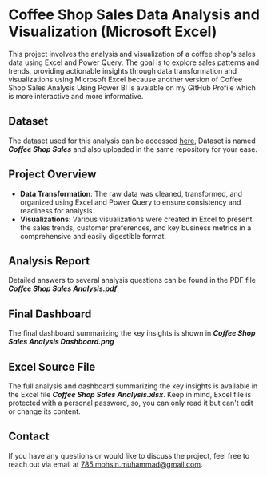 # Coffee Shop Sales Data Analysis and Visualization (Microsoft Excel)

This project involves the analysis and visualization of a coffee shop's sales data using Excel and Power Query. The goal is to explore sales patterns and trends, providing actionable insights through data transformation and visualizations using Microsoft Excel because another version of Coffee Shop Sales Analysis Using Power BI is avaiable on my GitHub Profile which is more interactive and more informative.

## Dataset
The dataset used for this analysis can be accessed [here]([https://mavenanalytics.io/data-playground?page=6&pageSize=5]), Dataset is named ***Coffee Shop Sales*** and also uploaded in the same repository for your ease.

## Project Overview
- **Data Transformation**: The raw data was cleaned, transformed, and organized using Excel and Power Query to ensure consistency and readiness for analysis.
- **Visualizations**: Various visualizations were created in Excel to present the sales trends, customer preferences, and key business metrics in a comprehensive and easily digestible format.

## Analysis Report
Detailed answers to several analysis questions can be found in the PDF file ***Coffee Shop Sales Analysis.pdf***

## Final Dashboard
The final dashboard summarizing the key insights is shown in ***Coffee Shop Sales Analysis Dashboard.png***



## Excel Source File
The full analysis and dashboard summarizing the key insights is available in the Excel file ***Coffee Shop Sales Analysis.xlsx***. Keep in mind, Excel file is protected with a personal password, so, you can only read it but can't edit or change its content.

## Contact
If you have any questions or would like to discuss the project, feel free to reach out via email at 785.mohsin.muhammad@gmail.com.

